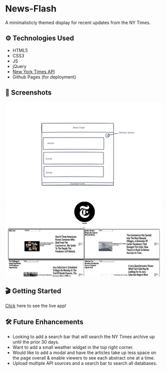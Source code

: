 # News-Flash

A minimalisticly themed display for recent updates from the NY Times.

## ⚙️ Technologies Used
- HTML5
- CSS3
- JS
- jQuery
- [New York Times API](https://developer.nytimes.com/)
- Github Pages (for deployment)

## 📸 Screenshots
![wireframe](./img/wireframe.png)
![live](./img/Current.png)

## 🎬 Getting Started
[Click](https://news-flash.vercel.app/) here to see the live app! 

## 🛠 Future Enhancements
- Looking to add a search bar that will search the NY Times archive up until the prior 30 days.
- Want to add a small weather widget in the top right corner.
- Would like to add a modal and have the articles take up less space on the page overall & enable viewers to see each abstract one at a time.
- Upload multiple API sources and a search bar to search all databases.